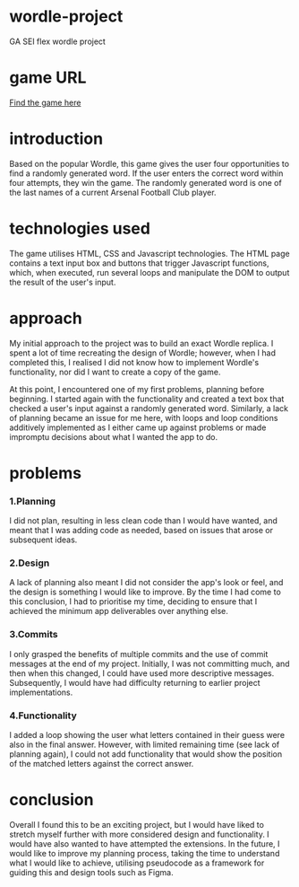 # wordle-project
GA SEI flex wordle project 

# game URL
[Find the game here][def]

# introduction 

Based on the popular Wordle, this game gives the user four opportunities to find a randomly generated word. If the user enters the correct word within four attempts, they win the game. 
The randomly generated word is one of the last names of a current Arsenal Football Club player. 

# technologies used
The game utilises HTML, CSS and Javascript technologies. 
The HTML page contains a text input box and buttons that trigger Javascript functions, which, when executed, run several loops and manipulate the DOM to output the result of the user's input. 


# approach 
My initial approach to the project was to build an exact Wordle replica. I spent a  lot of time recreating the design of Wordle; however, when I had completed this, I realised I did not know how to implement Wordle's functionality, nor did I want to create a copy of the game. 

At this point, I encountered one of my first problems, planning before beginning. 
I started again with the functionality and created a text box that checked a user's input against a randomly generated word. Similarly, a lack of planning became an issue for me here, with loops and loop conditions additively implemented as I either came up against problems or made impromptu decisions about what I wanted the app to do. 

# problems 

### 1.Planning

I did not plan, resulting in less clean code than I would have wanted, and meant that I was adding code as needed, based on issues that arose or subsequent ideas. 

### 2.Design 

A lack of planning also meant I did not consider the app's look or feel, and the design is something I would like to improve. By the time I had come to this conclusion, I had to prioritise my time, deciding to ensure that I achieved the minimum app deliverables over anything else. 

### 3.Commits

I only grasped the benefits of multiple commits and the use of commit messages at the end of my project. Initially, I was not committing much, and then when this changed, I could have used more descriptive messages. Subsequently, I would have had difficulty returning to earlier project implementations. 

### 4.Functionality
I added a loop showing the user what letters contained in their guess were also in the final answer. However, with limited remaining time (see lack of planning again), I could not add functionality that would show the position of the matched letters against the correct answer. 
 
# conclusion 

Overall I found this to be an exciting project, but I would have liked to stretch myself further with more considered design and functionality. I would have also wanted to have attempted the extensions. In the future, I would like to improve my planning process, taking the time to understand what I would like to achieve, utilising pseudocode as a framework for guiding this and design tools such as Figma. 

[def]: https://tris-riley.github.io/wordle-project/